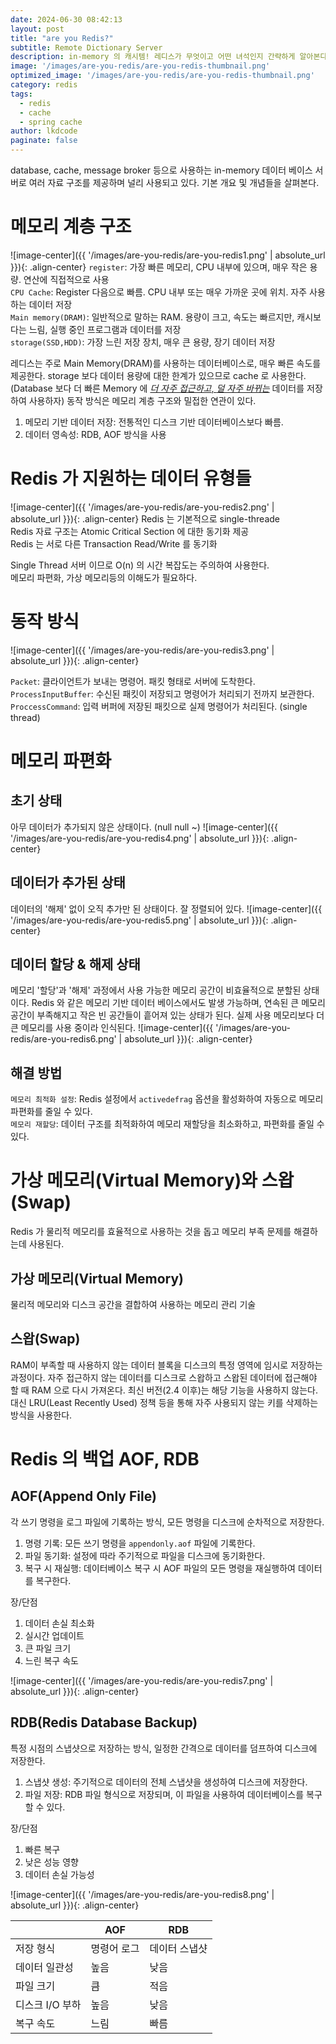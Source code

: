 ```yaml
---
date: 2024-06-30 08:42:13
layout: post
title: "are you Redis?"
subtitle: Remote Dictionary Server
description: in-memory 의 캐시템! 레디스가 무엇이고 어떤 녀석인지 간략하게 알아본다.
image: '/images/are-you-redis/are-you-redis-thumbnail.png'
optimized_image: '/images/are-you-redis/are-you-redis-thumbnail.png'
category: redis
tags:
  - redis
  - cache
  - spring cache
author: lkdcode
paginate: false
---
```


database, cache, message broker 등으로 사용하는 in-memory 데이터 베이스 서버로 여러 자료 구조를 제공하며 널리 사용되고 있다. 기본 개요 및 개념들을 살펴본다.

# 메모리 계층 구조
![image-center]({{ '/images/are-you-redis/are-you-redis1.png' | absolute_url }}){: .align-center}
`register`: 가장 빠른 메모리, CPU 내부에 있으며, 매우 작은 용량. 연산에 직접적으로 사용  
`CPU Cache`: Register 다음으로 빠름. CPU 내부 또는 매우 가까운 곳에 위치. 자주 사용하는 데이터 저장  
`Main memory(DRAM)`: 일반적으로 말하는 RAM. 용량이 크고, 속도는 빠르지만, 캐시보다는 느림, 실행 중인 프로그램과 데이터를 저장  
`storage(SSD,HDD)`: 가장 느린 저장 장치, 매우 큰 용량, 장기 데이터 저장  

레디스는 주로 Main Memory(DRAM)를 사용하는 데이터베이스로, 매우 빠른 속도를 제공한다. storage 보다 데이터 용량에 대한 한계가 있으므로 cache 로 사용한다. (Database 보다 더 빠른 Memory 에 <ins>*더 자주 접근하고*, *덜 자주 바뀌는*</ins> 데이터를 저장하여 사용하자) 동작 방식은 메모리 계층 구조와 밀접한 연관이 있다.
1. 메모리 기반 데이터 저장: 전통적인 디스크 기반 데이터베이스보다 빠름.
2. 데이터 영속성: RDB, AOF 방식을 사용

# Redis 가 지원하는 데이터 유형들
![image-center]({{ '/images/are-you-redis/are-you-redis2.png' | absolute_url }}){: .align-center}
Redis 는 기본적으로 single-threade  
Redis 자료 구조는 Atomic Critical Section 에 대한 동기화 제공  
Redis 는 서로 다른 Transaction Read/Write 를 동기화  

Single Thread 서버 이므로 O(n) 의 시간 복잡도는 주의하여 사용한다.  
메모리 파편화, 가상 메모리등의 이해도가 필요하다.

# 동작 방식
![image-center]({{ '/images/are-you-redis/are-you-redis3.png' | absolute_url }}){: .align-center}

`Packet`: 클라이언트가 보내는 명령어. 패킷 형태로 서버에 도착한다.
`ProcessInputBuffer`: 수신된 패킷이 저장되고 명령어가 처리되기 전까지 보관한다.
`ProccessCommand`: 입력 버퍼에 저장된 패킷으로 실제 명령어가 처리된다. (single thread)

# 메모리 파편화
## 초기 상태
아무 데이터가 추가되지 않은 상태이다. (null null ~)
![image-center]({{ '/images/are-you-redis/are-you-redis4.png' | absolute_url }}){: .align-center}

## 데이터가 추가된 상태
데이터의 '해제' 없이 오직 추가만 된 상태이다. 잘 정렬되어 있다.
![image-center]({{ '/images/are-you-redis/are-you-redis5.png' | absolute_url }}){: .align-center}

## 데이터 할당 & 해제 상태
메모리 '할당'과 '해제' 과정에서 사용 가능한 메모리 공간이 비효율적으로 분할된 상태이다. Redis 와 같은 메모리 기반 데이터 베이스에서도 발생 가능하며, 연속된 큰 메모리 공간이 부족해지고 작은 빈 공간들이 흩어져 있는 상태가 된다. 실제 사용 메모리보다 더 큰 메모리를 사용 중이라 인식된다.
![image-center]({{ '/images/are-you-redis/are-you-redis6.png' | absolute_url }}){: .align-center}

## 해결 방법
`메모리 최적화 설정`: Redis 설정에서 `activedefrag` 옵션을 활성화하여 자동으로 메모리 파편화를 줄일 수 있다.  
`메모리 재할당`: 데이터 구조를 최적화하여 메모리 재할당을 최소화하고, 파편화를 줄일 수 있다.  

# 가상 메모리(Virtual Memory)와 스왑(Swap)
Redis 가 물리적 메모리를 효율적으로 사용하는 것을 돕고 메모리 부족 문제를 해결하는데 사용된다.  

## 가상 메모리(Virtual Memory)
물리적 메모리와 디스크 공간을 결합하여 사용하는 메모리 관리 기술  

## 스왑(Swap)
RAM이 부족할 때 사용하지 않는 데이터 블록을 디스크의 특정 영역에 임시로 저장하는 과정이다. 자주 접근하지 않는 데이터를 디스크로 스왑하고 스왑된 데이터에 접근해야 할 때 RAM 으로 다시 가져온다. 최신 버전(2.4 이후)는 해당 기능을 사용하지 않는다. 대신 LRU(Least Recently Used) 정책 등을 통해 자주 사용되지 않는 키를 삭제하는 방식을 사용한다.

# Redis 의 백업 AOF, RDB

## AOF(Append Only File)
각 쓰기 명령을 로그 파일에 기록하는 방식, 모든 명령을 디스크에 순차적으로 저장한다.  
1. 명령 기록: 모든 쓰기 명령을 `appendonly.aof` 파일에 기록한다.  
2. 파일 동기화: 설정에 따라 주기적으로 파일을 디스크에 동기화한다.  
3. 복구 시 재실행: 데이터베이스 복구 시 AOF 파일의 모든 명령을 재실행하여 데이터를 복구한다.  

장/단점
1. 데이터 손실 최소화  
2. 실시간 업데이트  
3. 큰 파일 크기  
4. 느린 복구 속도  

![image-center]({{ '/images/are-you-redis/are-you-redis7.png' | absolute_url }}){: .align-center}

## RDB(Redis Database Backup)
특정 시점의 스냅샷으로 저장하는 방식, 일정한 간격으로 데이터를 덤프하여 디스크에 저장한다.  

1. 스냅샷 생성: 주기적으로 데이터의 전체 스냅샷을 생성하여 디스크에 저장한다.  
2. 파일 저장: RDB 파일 형식으로 저장되며, 이 파일을 사용하여 데이터베이스를 복구할 수 있다.  

장/단점
1. 빠른 복구
2. 낮은 성능 영향  
3. 데이터 손실 가능성

![image-center]({{ '/images/are-you-redis/are-you-redis8.png' | absolute_url }}){: .align-center}

<table>
  <thead>
    <tr>
      <th></th>
      <th>AOF</th>
      <th>RDB</th>
    </tr>
  </thead>
  <tbody>
    <tr>
      <td>저장 형식</td>
      <td>명령어 로그</td>
      <td>데이터 스냅샷</td>
    </tr>
    <tr>
      <td>데이터 일관성</td>
      <td>높음</td>
      <td>낮음</td>
    </tr>
    <tr>
      <td>파일 크기</td>
      <td>큼</td>
      <td>적음</td>
    </tr>
    <tr>
      <td>디스크 I/O 부하</td>
      <td>높음</td>
      <td>낮음</td>
    </tr>
    <tr>
      <td>복구 속도</td>
      <td>느림</td>
      <td>빠름</td>
    </tr>
  </tbody>
</table>